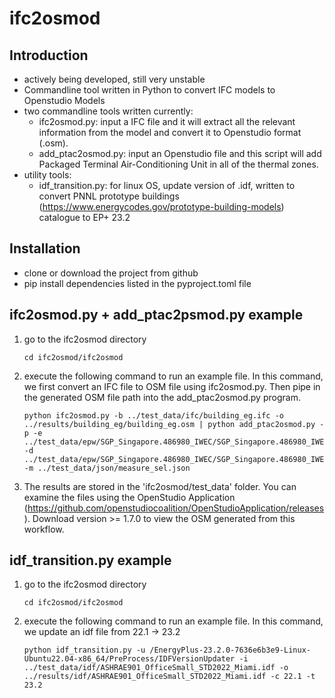 # ifc2osmod
## Introduction
- actively being developed, still very unstable
- Commandline tool written in Python to convert IFC models to Openstudio Models
- two commandline tools written currently:
    - ifc2osmod.py: input a IFC file and it will extract all the relevant information from the model and convert it to Openstudio format (.osm).
    - add_ptac2osmod.py: input an Openstudio file and this script will add Packaged Terminal Air-Conditioning Unit in all of the thermal zones.
- utility tools:
    - idf_transition.py: for linux OS, update version of .idf, written to convert PNNL prototype buildings (https://www.energycodes.gov/prototype-building-models) catalogue to EP+ 23.2 

## Installation
- clone or download the project from github
- pip install dependencies listed in the pyproject.toml file

## ifc2osmod.py + add_ptac2psmod.py example
1. go to the ifc2osmod directory 
    ```
    cd ifc2osmod/ifc2osmod
    ```
2. execute the following command to run an example file. In this command, we first convert an IFC file to OSM file using ifc2osmod.py. Then pipe in the generated OSM file path into the add_ptac2osmod.py program.
    ```
    python ifc2osmod.py -b ../test_data/ifc/building_eg.ifc -o ../results/building_eg/building_eg.osm | python add_ptac2osmod.py -p -e ../test_data/epw/SGP_Singapore.486980_IWEC/SGP_Singapore.486980_IWEC.epw -d ../test_data/epw/SGP_Singapore.486980_IWEC/SGP_Singapore.486980_IWEC.ddy -m ../test_data/json/measure_sel.json
    ```
3. The results are stored in the 'ifc2osmod/test_data' folder. You can examine the files using the OpenStudio Application (https://github.com/openstudiocoalition/OpenStudioApplication/releases). Download version >= 1.7.0 to view the OSM generated from this workflow.

## idf_transition.py example
1. go to the ifc2osmod directory 
    ```
    cd ifc2osmod/ifc2osmod
    ```
2. execute the following command to run an example file. In this command, we update an idf file from 22.1 -> 23.2
    ```
    python idf_transition.py -u /EnergyPlus-23.2.0-7636e6b3e9-Linux-Ubuntu22.04-x86_64/PreProcess/IDFVersionUpdater -i ../test_data/idf/ASHRAE901_OfficeSmall_STD2022_Miami.idf -o ../results/idf/ASHRAE901_OfficeSmall_STD2022_Miami.idf -c 22.1 -t 23.2
    ```